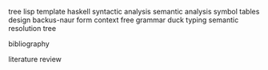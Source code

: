 tree
lisp 
template haskell
syntactic analysis
semantic analysis
symbol tables
design
backus-naur form
context free grammar
duck typing
semantic resolution tree

bibliography

literature review